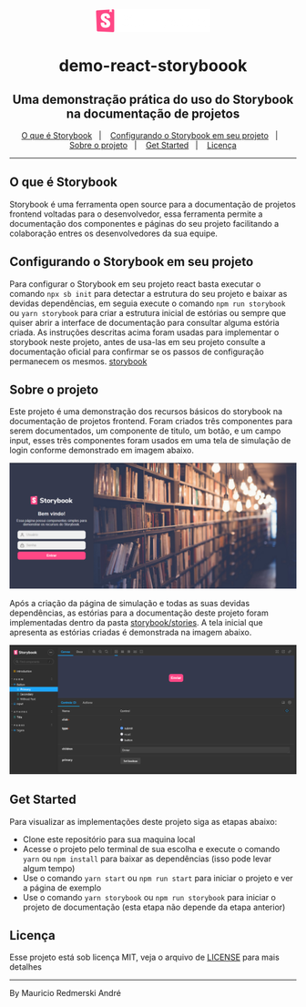<div align="center">
  <img src=".github/storybook.png" alt="Storybook" width="200px">
  <h1>
    demo-react-storyboook
  </h1>
</div>

<h2 align="center">
  Uma demonstração prática do uso do Storybook na documentação de projetos
</h2>

<p align="center">
  <a href="#o-que-é-storybook">O que é Storybook</a>&nbsp;&nbsp;&nbsp;|&nbsp;&nbsp;&nbsp;
  <a href="#configurando-o-storybook-em-seu-projeto">Configurando o Storybook em seu projeto</a>&nbsp;&nbsp;&nbsp;|&nbsp;&nbsp;&nbsp;
  <a href="#sobre-o-projeto">Sobre o projeto</a>&nbsp;&nbsp;&nbsp;|&nbsp;&nbsp;&nbsp;
  <a href="#get-started">Get Started</a>&nbsp;&nbsp;&nbsp;|&nbsp;&nbsp;&nbsp;
  <a href="#licença">Licença</a>
</p>

---

## O que é Storybook
Storybook é uma ferramenta open source para a documentação de projetos frontend voltadas para o desenvolvedor, essa ferramenta permite a documentação dos componentes e páginas do seu projeto facilitando a colaboração entres os desenvolvedores da sua equipe.

## Configurando o Storybook em seu projeto
Para configurar o Storybook em seu projeto react basta executar o comando `npx sb init` para detectar a estrutura do seu projeto e baixar as devidas dependências, em seguia execute o comando `npm run storybook` ou `yarn storybook` para criar a estrutura inicial de estórias ou sempre que quiser abrir a interface de documentação para consultar alguma estória criada.
As instruções descritas acima foram usadas para implementar o storybook neste projeto, antes de usa-las em seu projeto consulte a documentação oficial para confirmar se os passos de configuração permanecem os mesmos. [storybook](https://storybook.js.org/docs/react/get-started/install)

## Sobre o projeto
Este projeto é uma demonstração dos recursos básicos do storybook na documentação de projetos frontend. Foram criados três componentes para serem documentados, um componente de titulo, um botão, e um campo input, esses três componentes foram usados em uma tela de simulação de login conforme demonstrado em imagem abaixo.

<div align="center">
  <img src="./.github/print1.png" width="800px" style="max-width: 100%;" alt="Print da tela do projeto">
</div>

Após a criação da página de simulação e todas as suas devidas dependências, as estórias para a documentação deste projeto foram implementadas dentro da pasta [storybook/stories](.storybook/stories). A tela inicial que apresenta as estórias criadas é demonstrada na imagem abaixo.

<div align="center">
  <img src="./.github/print2.png" width="800px" style="max-width: 100%;" alt="Print da tela do storybook">
</div>

## Get Started

Para visualizar as implementações deste projeto siga as etapas abaixo:
- Clone este repositório para sua maquina local
- Acesse o projeto pelo terminal de sua escolha e execute o comando `yarn` ou `npm install` para baixar as dependências (isso pode levar algum tempo)
- Use o comando `yarn start` ou `npm run start` para iniciar o projeto e ver a página de exemplo
- Use o comando `yarn storybook` ou `npm run storybook` para iniciar o projeto de documentação (esta etapa não depende da etapa anterior)

## Licença
Esse projeto está sob licença MIT, veja o arquivo de [LICENSE](./LICENSE) para mais detalhes

___
By Mauricio Redmerski André
